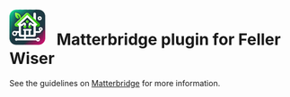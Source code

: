 # <img src="https://github.com/Luligu/matterbridge/blob/main/frontend/public/matterbridge%2064x64.png" alt="Matterbridge Logo" width="64px" height="64px">&nbsp;&nbsp;&nbsp;Matterbridge plugin for Feller Wiser




See the guidelines on [Matterbridge](https://github.com/Luligu/matterbridge/blob/main/README.md) for more information.
